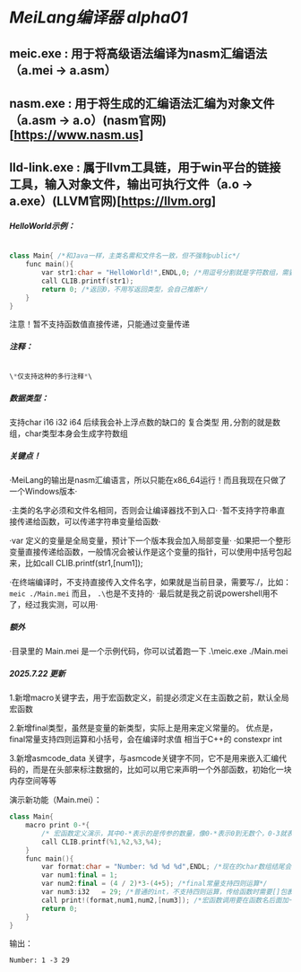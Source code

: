 # ***MeiLang编译器 alpha01***



## meic.exe : 用于将高级语法编译为nasm汇编语法 （a.mei  ->  a.asm）

## nasm.exe : 用于将生成的汇编语法汇编为对象文件 （a.asm  ->  a.o）(nasm官网)[https://www.nasm.us]

## lld-link.exe : 属于llvm工具链，用于win平台的链接工具，输入对象文件，输出可执行文件（a.o  ->  a.exe）(LLVM官网)[https://llvm.org]


##### HelloWorld示例：

```cpp

class Main{ /*和Java一样，主类名需和文件名一致，但不强制public*/
    func main(){
        var str1:char = "HelloWorld!",ENDL,0; /*用逗号分割就是字符数组，需要自行写0结束符*/
        call CLIB.printf(str1);
        return 0; /*返回0，不用写返回类型，会自己推断*/
    }
}

```
注意！暂不支持函数值直接传递，只能通过变量传递

##### 注释：
```cpp

\*仅支持这种的多行注释*\

```

##### 数据类型：
支持char i16 i32 i64 后续我会补上浮点数的缺口的
复合类型 用`,`分割的就是数组，char类型本身会生成字符数组

##### 关键点！
·MeiLang的输出是nasm汇编语言，所以只能在x86_64运行！而且我现在只做了一个Windows版本·

·主类的名字必须和文件名相同，否则会让编译器找不到入口·
·暂不支持字符串直接传递给函数，可以传递字符串变量给函数·

·var 定义的变量是全局变量，预计下一个版本我会加入局部变量·
·如果把一个整形变量直接传递给函数，一般情况会被认作是这个变量的指针，可以使用中括号包起来，比如call CLIB.printf(str1,[num1]);

·在终端编译时，不支持直接传入文件名字，如果就是当前目录，需要写./，比如： `meic ./Main.mei`  而且， `.\`也是不支持的·
·最后就是我之前说powershell用不了，经过我实测，可以用·

##### 额外 
·目录里的 Main.mei 是一个示例代码，你可以试着跑一下 .\meic.exe ./Main.mei


##### 2025.7.22 更新
1.新增macro关键字去，用于宏函数定义，前提必须定义在主函数之前，默认全局宏函数

2.新增final类型，虽然是变量的新类型，实际上是用来定义常量的。 优点是，final常量支持四则运算和小括号，会在编译时求值 相当于C++的 constexpr int

3.新增asmcode_data 关键字，与asmcode关键字不同，它不是用来嵌入汇编代码的，而是在头部来标注数据的，比如可以用它来声明一个外部函数，初始化一块内存空间等等

演示新功能（Main.mei）：
```cpp
class Main{
    macro print 0-*{ 
        /* 宏函数定义演示，其中0-*表示的是传参的数量，像0-*表示0到无数个，0-3就表示0到3个，也可以直接写固定值     传参依次是 %1，%2,%3... */
        call CLIB.printf(%1,%2,%3,%4);
    }
    func main(){
        var format:char = "Number: %d %d %d",ENDL; /*现在的char数组结尾会自动补上空字符*/
        var num1:final = 1;
        var num2:final = (4 / 2)*3-(4+5); /*final常量支持四则运算*/
        var num3:i32   = 29; /*普通的int，不支持四则运算，传给函数时需要[]包裹取值*/
        call print!(format,num1,num2,[num3]); /*宏函数调用要在函数名后面加一个! （感叹号）*/
        return 0;
    }
}
```

输出：
```
Number: 1 -3 29
```
